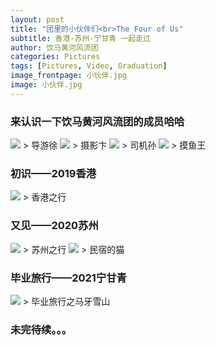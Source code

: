 ```yaml
---
layout: post
title: "团里的小伙伴们<br>The Four of Us"
subtitle: 香港-苏州-宁甘青 一起走过
author: 饮马黄河风流团
categories: Pictures
tags: [Pictures, Video, Graduation]
image_frontpage: 小伙伴.jpg
image: 小伙伴.jpg
---
```


### 来认识一下饮马黄河风流团的成员哈哈

<img src="{{ site.github.url }}/assets/img/徐.jpg">
> 导游徐

<img src="{{ site.github.url }}/assets/img/卞.jpg">
> 摄影卞

<img src="{{ site.github.url }}/assets/img/孙.jpg">
> 司机孙

<img src="{{ site.github.url }}/assets/img/王.jpg">
> 摸鱼王

### 初识——2019香港
<img src="{{ site.github.url }}/assets/img/香港1.jpg">
> 香港之行

### 又见——2020苏州
<img src="{{ site.github.url }}/assets/img/苏州1.jpg">
> 苏州之行

<img src="{{ site.github.url }}/assets/img/苏州2.jpg">
> 民宿的猫

### 毕业旅行——2021宁甘青
<img src="{{ site.github.url }}/assets/img/小伙伴2.jpg">
> 毕业旅行之马牙雪山

### 未完待续。。。

